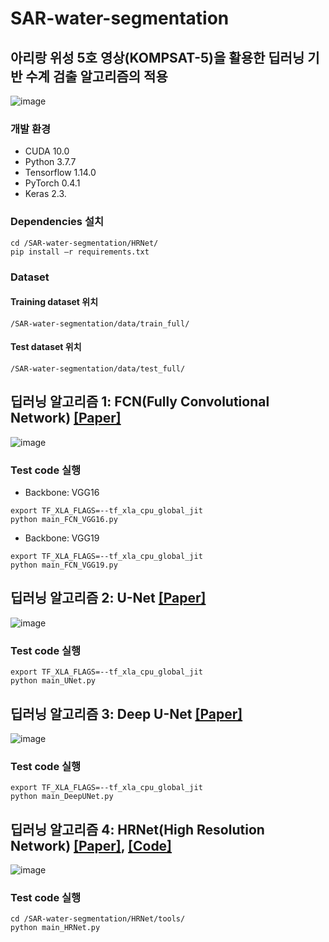 # SAR-water-segmentation

## 아리랑 위성 5호 영상(KOMPSAT-5)을 활용한 딥러닝 기반 수계 검출 알고리즘의 적용
![image](https://user-images.githubusercontent.com/26617052/100533894-de18c280-324c-11eb-89b2-57352d229753.png)

### 개발 환경
- CUDA 10.0
- Python 3.7.7
- Tensorflow 1.14.0
- PyTorch 0.4.1
- Keras 2.3.

### Dependencies 설치
```
cd /SAR-water-segmentation/HRNet/
pip install –r requirements.txt
```

### Dataset
#### Training dataset 위치
```
/SAR-water-segmentation/data/train_full/
```
#### Test dataset 위치
```
/SAR-water-segmentation/data/test_full/
```

## 딥러닝 알고리즘 1: FCN(Fully Convolutional Network) [[Paper]](https://www.cv-foundation.org/openaccess/content_cvpr_2015/papers/Long_Fully_Convolutional_Networks_2015_CVPR_paper.pdf)
![image](https://user-images.githubusercontent.com/26617052/100533941-7020cb00-324d-11eb-976c-863e07dc98c5.png)
### Test code 실행
- Backbone: VGG16
```
export TF_XLA_FLAGS=--tf_xla_cpu_global_jit 
python main_FCN_VGG16.py
```
- Backbone: VGG19
```
export TF_XLA_FLAGS=--tf_xla_cpu_global_jit 
python main_FCN_VGG19.py
```

## 딥러닝 알고리즘 2: U-Net [[Paper]](https://arxiv.org/pdf/1505.04597.pdf)
![image](https://user-images.githubusercontent.com/26617052/100533952-89c21280-324d-11eb-820b-d4378713b470.png)
### Test code 실행
```
export TF_XLA_FLAGS=--tf_xla_cpu_global_jit 
python main_UNet.py
```

## 딥러닝 알고리즘 3: Deep U-Net [[Paper]](https://ieeexplore.ieee.org/stamp/stamp.jsp?tp=&arnumber=8370071)
![image](https://user-images.githubusercontent.com/26617052/100533982-dad20680-324d-11eb-9964-85a6f9946985.png)
### Test code 실행
```
export TF_XLA_FLAGS=--tf_xla_cpu_global_jit 
python main_DeepUNet.py
```

## 딥러닝 알고리즘 4: HRNet(High Resolution Network) [[Paper]](https://arxiv.org/pdf/1908.07919.pdf), [[Code]](https://github.com/HRNet/HRNet-Semantic-Segmentation)
![image](https://user-images.githubusercontent.com/26617052/100533991-f50be480-324d-11eb-8802-d470b8e5b012.png)
### Test code 실행
```
cd /SAR-water-segmentation/HRNet/tools/
python main_HRNet.py
```
